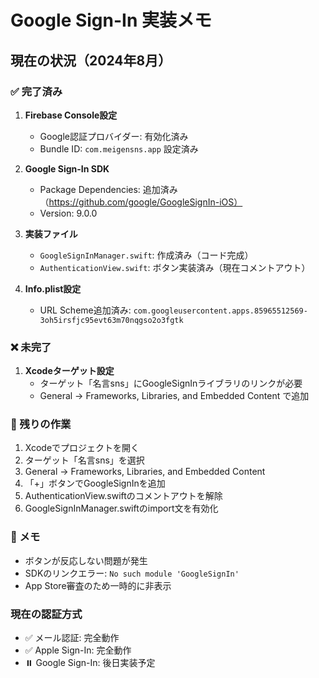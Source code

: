 # Google Sign-In 実装メモ

## 現在の状況（2024年8月）

### ✅ 完了済み
1. **Firebase Console設定**
   - Google認証プロバイダー: 有効化済み
   - Bundle ID: `com.meigensns.app` 設定済み

2. **Google Sign-In SDK**
   - Package Dependencies: 追加済み（https://github.com/google/GoogleSignIn-iOS）
   - Version: 9.0.0

3. **実装ファイル**
   - `GoogleSignInManager.swift`: 作成済み（コード完成）
   - `AuthenticationView.swift`: ボタン実装済み（現在コメントアウト）

4. **Info.plist設定**
   - URL Scheme追加済み: `com.googleusercontent.apps.85965512569-3oh5irsfjc95evt63m70nqgso2o3fgtk`

### ❌ 未完了
1. **Xcodeターゲット設定**
   - ターゲット「名言sns」にGoogleSignInライブラリのリンクが必要
   - General → Frameworks, Libraries, and Embedded Content で追加

### 🔧 残りの作業
1. Xcodeでプロジェクトを開く
2. ターゲット「名言sns」を選択
3. General → Frameworks, Libraries, and Embedded Content
4. 「+」ボタンでGoogleSignInを追加
5. AuthenticationView.swiftのコメントアウトを解除
6. GoogleSignInManager.swiftのimport文を有効化

### 📝 メモ
- ボタンが反応しない問題が発生
- SDKのリンクエラー: `No such module 'GoogleSignIn'`
- App Store審査のため一時的に非表示

### 現在の認証方式
- ✅ メール認証: 完全動作
- ✅ Apple Sign-In: 完全動作  
- ⏸️ Google Sign-In: 後日実装予定